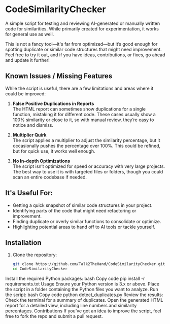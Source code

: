 # CodeSimilarityChecker

A simple script for testing and reviewing AI-generated or manually written code for similarities. While primarily created for experimentation, it works for general use as well.

This is not a fancy tool—it's far from optimized—but it’s good enough for spotting duplicate or similar code structures that might need improvement. Feel free to try it out, and if you have ideas, contributions, or fixes, go ahead and update it further!

## Known Issues / Missing Features

While the script is useful, there are a few limitations and areas where it could be improved:

1. **False Positive Duplications in Reports**  
   The HTML report can sometimes show duplications for a single function, mistaking it for different code. These cases usually show a 100% similarity or close to it, so with manual review, they’re easy to notice and dismiss.

2. **Multiplier Quirk**  
   The script applies a multiplier to adjust the similarity percentage, but it occasionally pushes the percentage over 100%. This could be refined, but for quick use, it works well enough.

3. **No In-depth Optimizations**  
   The script isn’t optimized for speed or accuracy with very large projects. The best way to use it is with targeted files or folders, though you could scan an entire codebase if needed.

## It's Useful For:

- Getting a quick snapshot of similar code structures in your project.
- Identifying parts of the code that might need refactoring or improvement.
- Finding duplicate or overly similar functions to consolidate or optimize.
- Highlighting potential areas to hand off to AI tools or tackle yourself.

## Installation

1. Clone the repository:
   ```bash
   git clone https://github.com/Talk2TheHand/CodeSimilarityChecker.git
   cd CodeSimilarityChecker
Install the required Python packages:
bash
Copy code
pip install -r requirements.txt
Usage
Ensure your Python version is 3.x or above.
Place the script in a folder containing the Python files you want to analyze.
Run the script:
bash
Copy code
python detect_duplicates.py
Review the results:
Check the terminal for a summary of duplicates.
Open the generated HTML report for a detailed view, including line numbers and similarity percentages.
Contributions
If you’ve got an idea to improve the script, feel free to fork the repo and submit a pull request.